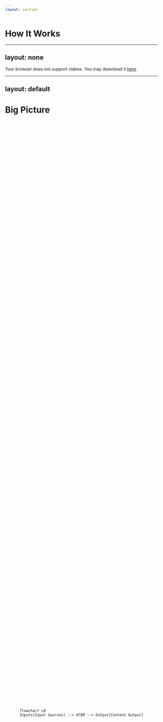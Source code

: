 ```yaml
---
layout: section
---
```

# How It Works
---
layout: none
---
<SlidevVideo autoplay style="width: 100%">
  <source src="/switcher.hd.1080p.mp4" type="video/mp4" />
  <p>
    Your browser does not support videos. You may download it
    <a href="/switcher.hd.1080p.mp4">here</a>.
  </p>
</SlidevVideo>

---
layout: default
---
# Big Picture

<div style="height: 100%; display: flex; flex-direction: row; justify-content: center; align-items: center">

```mermaid {scale: 1.5}
flowchart LR
Inputs[Input Sources] --> ATEM --> Output[Content Output]
```

</div>

---
layout: two-cols-header
---
# Input Sources
Takes inputs for processing

::left::

## Video, e.g.
- Camera
- Computer
- Tablet

## Audio, e.g.
- Microphone
- Audio Interface

<br/>
<br/>

::right::

```mermaid {scale: 1.25}
flowchart LR
Video -- HDMI --> ATEM
Audio -- Jack --> ATEM
```

---
layout: two-cols-header
layoutClass: gap-16
---

# Content Output
Mixes inputs into a single output

::left::

```mermaid {scale: 1.25}
flowchart LR
ATEM -- USB --> Computer
ATEM -- Net --> Stream
ATEM -- USB --> SSD
```

::right::

## Webcam, e.g.
- Zoom
- Google Meet
- Teams

## Streaming, e.g.
- YouTube
- LinkedIn
---
layout: two-cols
---
# Features Overview

<style>
.footnotes-sep {
    visibility: hidden;
}
</style>

<br/>

### Video
- Transitions <span style="color: grey">(Cut, Mix, Wipe, Dip, DVE, Stinger<sup>1</sup>)</span>
- Upstream Key <span style="color: grey">(Luma, Chroma, Pattern, DVE)</span>
- Downstream Key <span style="color: grey">(Bugs, Logos, Lower Thirds)</span>
- Media Player <span style="color: grey">(Images, Clips<sup>1</sup>)</span>
- Super Source <sup>2</sup>
- Color Generators

<br/>

### Audio
- Equalizer <span style="color: grey">(6 band)</span>
- Dynamics <span style="color: grey">(Expander, Gate, Compressor, Limiter)</span>

<div style="font-size: 60%; margin-top: 15px;">
[1]: ATEM Constellation or higher<br/>
[2]: ATEM Mini Extreme or higher
</div>

::right::

<div style="display: flex; flex-direction: column; align-items: center; gap: 50px">
    <figure style="width: 50%">
        <img src="/usk.jpg" alt="Trulli">
        <figcaption style="font-size: 50%; text-align: center;">Green screen with Chroma Key</figcaption>
    </figure>
    <figure style="width: 50%">
        <img src="/dsk.jpg" alt="Trulli">
        <figcaption style="font-size: 50%; text-align: center;">Logo with Downstream Key</figcaption>
    </figure>
</div>

::bottom::
# Footbar oodoaskjdlkasjdlkasj


---